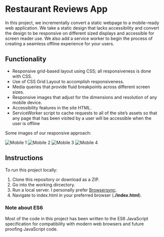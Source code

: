 # Restaurant Reviews App

In this project, we incrementally convert a static webpage to a mobile-ready web application. We take a static design that lacks accessibility and convert the design to be responsive on different sized displays and accessible for screen reader use. We also add a service worker to begin the process of creating a seamless offline experience for your users.


## Functionality

- Responsive grid-based layout using CSS; all responsiveness is done with CSS.
- Use of CSS Grid Layout to accomplish responsiveness.
- Media queries that provide fluid breakpoints across different screen sizes.
- Responsive images that adjust for the dimensions and resolution of any mobile device.
- Accessibility features in the site HTML.
- ServiceWorker script to cache requests to all of the site’s assets so that any page that has been visited by a user will be accessible when the user is offline

Some images of our responsive approach:

![Mobile 1](http://res.cloudinary.com/jasuaje/image/upload/v1518377557/Screen_Shot_2018-02-11_at_2.29.09_PM_sxzleu.png)
![Mobile 2](http://res.cloudinary.com/jasuaje/image/upload/v1518377557/Screen_Shot_2018-02-11_at_2.29.38_PM_oyyyr4.png)
![Mobile 3](http://res.cloudinary.com/jasuaje/image/upload/v1518377557/Screen_Shot_2018-02-11_at_2.30.20_PM_laoxtr.png)
![Mobile 4](http://res.cloudinary.com/jasuaje/image/upload/v1518377557/Screen_Shot_2018-02-11_at_2.30.39_PM_n8rfgd.png)


## Instructions

To run this project locally:

1. Clone this repository or download as a ZIP.
2. Go into the working dircectory.
3. Run a local server. I personally prefer [Browsersync](https://www.browsersync.io/).
4. Navigate to index.html in your preferred browser (**./index.html**).


### Note about ES6

Most of the code in this project has been written to the ES6 JavaScript specification for compatibility with modern web browsers and future proofing JavaScript code.
